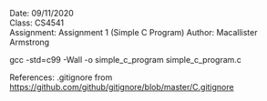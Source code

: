Date: 09/11/2020  
Class: CS4541  
Assignment: Assignment 1 (Simple C Program)
Author: Macallister Armstrong

gcc -std=c99 -Wall -o simple_c_program simple_c_program.c

References: .gitignore from https://github.com/github/gitignore/blob/master/C.gitignore